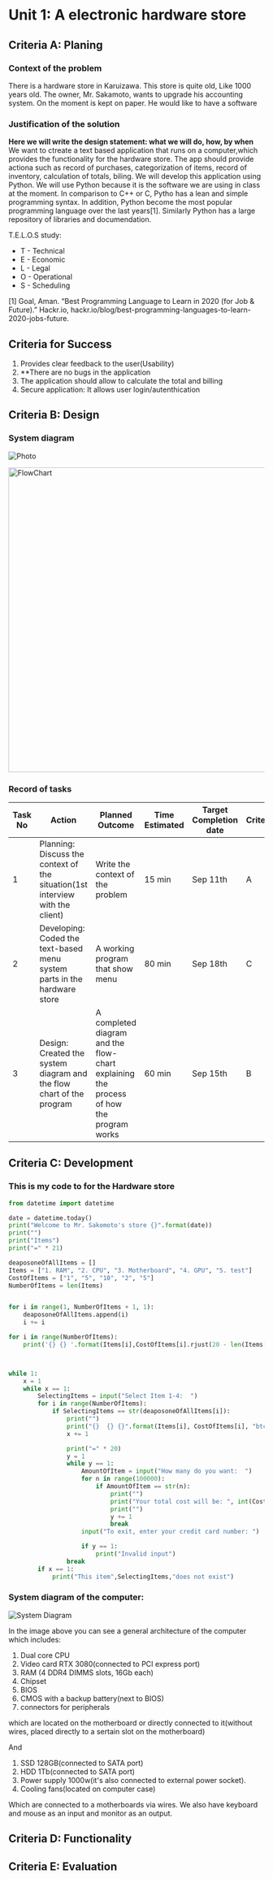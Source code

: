 # Unit 1: A electronic hardware store

## Criteria A: Planing

### Context of the problem
There is a hardware store in Karuizawa. This store is quite old, Like 1000 years old. The owner, Mr. Sakamoto, wants to upgrade his accounting system. On the moment is kept on paper. He would like to have a software 
### Justification of the solution
**Here we will write the design statement: what we will do, how, by when**
We want to ctreate a text based application that runs on a computer,which provides the functionality for the hardware store. The app should provide actiona such as record of purchases, categorization of items, record of inventory, calculation of totals, biling. We will develop this application using Python. We will use Python because it is the software we are using in class at the moment. In comparison to C++ or C, Pytho has a lean and simple programming syntax. In addition, Python become the most popular programming language over the last years[1]. Similarly Python has a large repository of libraries and documendation.

T.E.L.O.S study:
* T - Technical
* E - Economic
* L - Legal
* O - Operational
* S - Scheduling 

[1] Goal, Aman. “Best Programming Language to Learn in 2020 (for Job &amp; Future).” Hackr.io, hackr.io/blog/best-programming-languages-to-learn-2020-jobs-future. 

## Criteria for Success
1. Provides clear feedback to the user(Usability)
1. **There are no bugs in the application
1. The application should allow to calculate the total and billing
1. Secure application: It allows user login/autenthication


## Criteria B: Design

### System diagram
![Photo](Images/Hardware%20Store%20Design.png)

<img src="Images/Hardware%20store%20flowchart.png" alt = "FlowChart" width="600">

### Record of tasks
| Task No | Action | Planned Outcome | Time Estimated | Target Completion date | Criterion |
|-|-|-|-|-|-|
| 1 | Planning: Discuss the context of the situation(1st interview with the client) | Write the context of the problem | 15 min | Sep 11th | A |
| 2 | Developing: Coded the text-based menu system parts in the hardware store | A working program that show menu | 80 min | Sep 18th | C |
| 3 | Design: Created the system diagram and the flow chart of the program | A completed diagram and the flow-chart explaining the process of how the program works | 60 min | Sep 15th | B |

## Criteria C: Development

### This is my code to for the Hardware store

```.py
from datetime import datetime

date = datetime.today()
print("Welcome to Mr. Sakomoto's store {}".format(date))
print("")
print("Items")
print("=" * 21)

deaposoneOfAllItems = []
Items = ["1. RAM", "2. CPU", "3. Motherboard", "4. GPU", "5. test"]
CostOfItems = ["1", "5", "10", "2", "5"]
NumberOfItems = len(Items)


for i in range(1, NumberOfItems + 1, 1):
    deaposoneOfAllItems.append(i)
    i += i

for i in range(NumberOfItems):
    print('{} {} '.format(Items[i],CostOfItems[i].rjust(20 - len(Items[i]))))



while 1:
    x = 1
    while x == 1:
        SelectingItems = input("Select Item 1-4:  ")
        for i in range(NumberOfItems):
            if SelectingItems == str(deaposoneOfAllItems[i]):
                print("")
                print("{}  {} {}".format(Items[i], CostOfItems[i], "btc"))
                x += 1

                print("=" * 20)
                y = 1
                while y == 1:
                    AmountOfItem = input("How many do you want:  ")
                    for n in range(100000):
                        if AmountOfItem == str(n):
                            print("")
                            print("Your total cost will be: ", int(CostOfItems[i]) * int(AmountOfItem), "btc")
                            print("")
                            y += 1
                            break
                    input("To exit, enter your credit card number: ")

                    if y == 1:
                        print("Invalid input")
                break
        if x == 1:
            print("This item",SelectingItems,"does not exist")
```
### System diagram of the computer:
<img src="Images/Fig1%20Computer%20components.jpg" alt = "System Diagram">

In the image above you can see a general architecture of the computer which includes:
1. Dual core CPU
1. Video card RTX 3080(connected to PCI express port)
1. RAM (4 DDR4 DIMMS slots, 16Gb each) 
1. Chipset
1. BIOS
1. CMOS with a backup battery(next to BIOS)
1. connectors for peripherals

which are located on the motherboard or directly connected to it(without wires, placed directly to a sertain slot on the motherboard)

And 
1. SSD 128GB(connected to SATA port)
1. HDD 1Tb(connected to SATA port)
1. Power supply 1000w(it's also connected to external power socket). 
1. Cooling fans(located on computer case)

Which are connected to a motherboards via wires.
We also have keyboard and mouse as an input and monitor as an output.

## Criteria D: Functionality

## Criteria E: Evaluation
